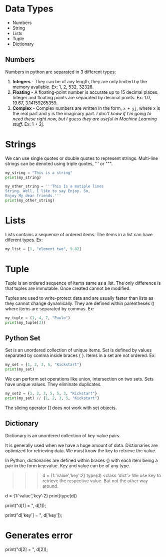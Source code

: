 # Data Types

- Numbers
- String
- Lists
- Tuple
- Dictionary

## Numbers

Numbers in python are separated in 3 different types:

1. **Integers** - They can be of any length, they are only limited by the memory available. Ex: 1, 2, 532, 32328.
2. **Floating** - A floating-point number is accurate up to 15 decimal places. Integer and floating points are separated by decimal points. Ex: 1.0, 19.67, 3.14159265359.
3. **Complex** - Complex numbers are written in the form, `x + yj`, where x is the real part and y is the imaginary part. _I don't know if I'm going to need these right now, but I guess they are useful in Machine Learning stuff._ Ex: 1 + 2j.

# Strings

We can use single quotes or double quotes to represent strings. Multi-line strings can be denoted using triple quotes, ''' or """.

```py
my_string = "This is a string"
print(my_string)

my_other_string = '''This Is a mutiple lines
String. Well, I like to say Enjoy. So,
Enjoy My dear friends.'''
print(my_other_string)
```

# Lists

Lists contains a sequence of ordered items. The items in a list can have diferent types. Ex:

```py
my_list = [1, "element two", 9.82]
```

# Tuple

Tuple is an ordered sequence of items same as a list. The only difference is that tuples are immutable. Once created cannot be modified.

Tuples are used to write-protect data and are usually faster than lists as they cannot change dynamically. They are defined within parentheses () where items are separated by commas. Ex:

```py
my_tuple = (1, 4, 7, "Paulo")
print(my_tuple[3])
```

## Python Set

Set is an unordered collection of unique items. Set is defined by values separated by comma inside braces { }. Items in a set are not ordered. Ex:

```py
my_set = {1, 2, 3, 5, "Kickstart"}
print(my_set)
```

We can perform set operations like union, intersection on two sets. Sets have unique values. They eliminate duplicates.

```py
my_set2 = {1, 2, 3, 5, 5, 3, "Kickstart"}
print(my_set) // {1, 2, 3, 5, "Kickstart"}
```

The slicing operator [] does not work with set objects.

## Dictionary
Dictionary is an unordered collection of key-value pairs.

It is generally used when we have a huge amount of data. Dictionaries are optimized for retrieving data. We must know the key to retrieve the value.

In Python, dictionaries are defined within braces {} with each item being a pair in the form key:value. Key and value can be of any type.

>>> d = {1:'value','key':2}
>>> type(d)
<class 'dict'>
We use key to retrieve the respective value. But not the other way around.

d = {1:'value','key':2}
print(type(d))

print("d[1] = ", d[1]);

print("d['key'] = ", d['key']);

# Generates error
print("d[2] = ", d[2]);